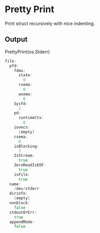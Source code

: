 # Pretty Print 

Print struct recursively with nice indenting.

## Output

PrettyPrint(os.Stderr)

```go
file:
  pfd:
    fdmu:
      state:
        0
      rsema:
        0
      wsema:
        0
    Sysfd:
      2
    pd:
      runtimeCtx:
        0
    iovecs:
      [empty]
    csema:
      0
    isBlocking:
      1
    IsStream:
      true
    ZeroReadIsEOF:
      true
    isFile:
      true
  name:
    /dev/stderr
  dirinfo:
    [empty]
  nonblock:
    false
  stdoutOrErr:
    true
  appendMode:
    false
```